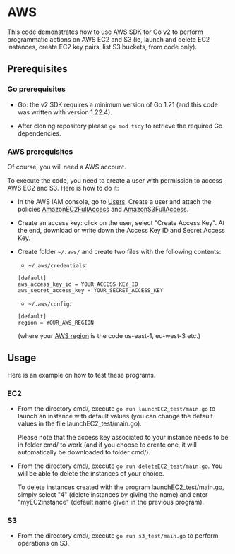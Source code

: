# AWS

This code demonstrates how to use AWS SDK for Go v2 to perform programmatic actions on AWS EC2 and S3 (ie, launch and delete EC2 instances, create EC2 key pairs, list S3 buckets, from code only).

## Prerequisites

### Go prerequisites
- Go: the v2 SDK requires a minimum version of Go 1.21 (and this code was written with version 1.22.4).

- After cloning repository please `go mod tidy` to retrieve the required Go dependencies.

### AWS prerequisites

Of course, you will need a AWS account.

To execute the code, you need to create a user with permission to access AWS EC2 and S3. Here is how to do it:

- In the AWS IAM console, go to [Users](https://us-east-1.console.aws.amazon.com/iam/home?region=us-east-1#/users). Create a user and attach the policies [AmazonEC2FullAccess](https://docs.aws.amazon.com/aws-managed-policy/latest/reference/AmazonEC2FullAccess.html) and [AmazonS3FullAccess](https://docs.aws.amazon.com/aws-managed-policy/latest/reference/AmazonS3FullAccess.html).

- Create an access key: click on the user, select "Create Access Key". At the end, download or write down the Access Key ID and Secret Access Key.

- Create folder `~/.aws/` and create two files with the following contents:

    - `~/.aws/credentials`:

    ```
    [default]
    aws_access_key_id = YOUR_ACCESS_KEY_ID
    aws_secret_access_key = YOUR_SECRET_ACCESS_KEY
    ```

    - `~/.aws/config`:

    ```
    [default]
    region = YOUR_AWS_REGION
    ```
    (where your [AWS region](https://docs.aws.amazon.com/AWSEC2/latest/UserGuide/using-regions-availability-zones.html) is the code us-east-1, eu-west-3 etc.)

## Usage

Here is an example on how to test these programs.

### EC2

- From the directory cmd/, execute `go run launchEC2_test/main.go` to launch an instance with default values (you can change the default values in the file launchEC2_test/main.go).

    Please note that the access key associated to your instance needs to be in folder cmd/ to work (and if you choose to create one, it will automatically be downloaded to folder cmd/).

- From the directory cmd/, execute `go run deleteEC2_test/main.go`. You will be able to delete the instances of your choice. 

    To delete instances created with the program launchEC2_test/main.go, simply select "4" (delete instances by giving the name) and enter "myEC2instance" (default name given in the previous program).

### S3

- From the directory cmd/, execute `go run s3_test/main.go` to perform operations on S3.